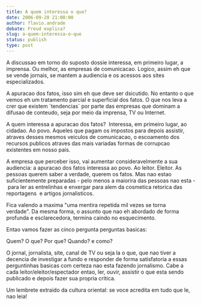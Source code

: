 ```yaml
---
title: A quem interessa o que?
date: 2006-09-20 21:00:00
author: flavio.andrade
debate: Freud explica?
slug: a-quem-interessa-o-que
status: publish 
type: post
---
```


A discussao em torno do suposto dossie interessa, em primeiro lugar, a imprensa. Ou melhor, as empresas de comunicacao. Logico, assim eh que se vende jornais, se mantem a audiencia e os acessos aos sites especializados.


A apuracao dos fatos, isso sim eh que deve ser dsicutido. No entanto o que vemos eh um tratamento parcial e superficial dos fatos. O que nos leva a crer que existem ´tendencias´ por parte das empresas que dominam a difusao de conteudo, seja por meio da imprensa, TV ou Internet. 


A quem interessa a apuracao dos fatos?  Interessa, em primeiro lugar, ao cidadao. Ao povo. Aqueles que pagam os impostos para depois assistir, atraves desses mesmos veiculos de comunicacao, o escoamento dos recursos publicos atraves das mais variadas formas de corrupcao existentes em nosso pais. 


A empresa que perceber isso, vai aumentar consideravelmente a sua audiencia: a apuracao dos fatos interessa ao povo. Ao leitor. Eleitor. As pessoas querem saber a verdade, querem os fatos. Mas nao estao suficientemente preparadas - pelo menos a maiorira das pessoas nao esta - para ler as entrelinhas e enxergar para alem da cosmetica retorica das reportagens  e artigos jornalisticos.


Fica valendo a maxima "uma mentira repetida mil vezes se torna verdade". Da mesma forma, o assunto que nao eh abordado de forma profunda e esclarecedora, termina caindo no esquecimento. 


Entao vamos fazer as cinco pergunta perguntas basicas:


Quem? O que? Por que? Quando? e como?


O jornal, jornalista, site, canal de TV ou seja la o que, que nao tiver a decencia de investigar a fundo e responder de forma satisfatoria a essas perguntinhas basicas com certeza nao esta fazendo jornalismo. Cabe a cada leitor/eleitor/espectador entao, ler, ouvir, assistir o que esta sendo publicado e depois fazer sua propria critica.


Um lembrete extraido da cultura oriental: se voce acredita em tudo que le, nao leia!   


 


 


  


